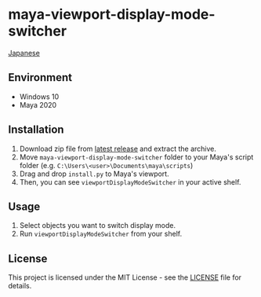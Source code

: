 # maya-viewport-display-mode-switcher

[Japanese](README-ja.md)


## Environment

- Windows 10
- Maya 2020

## Installation

1. Download zip file from [latest release](https://github.com/NinaMina2737/maya-viewport-display-mode-switcher/releases/latest) and extract the archive.
2. Move `maya-viewport-display-mode-switcher` folder to your Maya's script folder (e.g. `C:\Users\<user>\Documents\maya\scripts`)
3. Drag and drop `install.py` to Maya's viewport.
4. Then, you can see `viewportDisplayModeSwitcher` in your active shelf.

## Usage

1. Select objects you want to switch display mode.
2. Run `viewportDisplayModeSwitcher` from your shelf.

## License

This project is licensed under the MIT License - see the [LICENSE](LICENSE) file for details.
